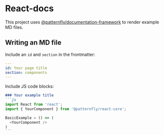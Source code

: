 # React-docs

This project uses [@patternfly/documentation-framework](https://github.com/patternfly/patternfly-org/tree/main/packages/documentation-framework) to render example MD files.

## Writing an MD file

Include an `id` and `section` in the frontmatter:
```yaml
---
id: Your page title
section: components
---
```

Include JS code blocks:
``````md
### Your example title
```js
import React from 'react';
import { YourComponent } from '@patternfly/react-core';

BasicExample = () => (
  <YourComponent />
)
```
``````
